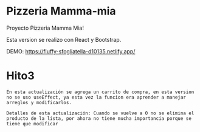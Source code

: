 # Pizzeria Mamma-mia

Proyecto Pizzeria Mamma Mia!

Esta version se realizo con React y Bootstrap.

DEMO: https://fluffy-sfogliatella-d10135.netlify.app/

# Hito3

    En esta actualización se agrega un carrito de compra, en esta version no se uso useEffect, ya esta vez la funcion era aprender a manejar arreglos y modificarlos.

    Detalles de esta actualización: Cuando se vuelve a 0 no se elimina el producto de la lista, por ahora no tiene mucha importancia porque se tiene que modificar
